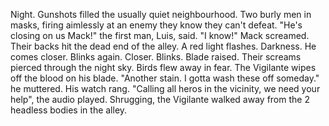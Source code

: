   Night.
  Gunshots filled the usually quiet neighbourhood. Two burly men in masks, firing aimlessly at an enemy they know they can't defeat. "He's closing on us Mack!" the first 
man, Luis, said. "I know!" Mack screamed. Their backs hit the dead end of the alley. A red light flashes.
  Darkness.
  He comes closer.
  Blinks again.
  Closer.
  Blinks.
  Blade raised.
  Their screams pierced through the night sky. Birds flew away in fear. The Vigilante wipes off the blood on his blade. "Another stain. I gotta wash these off someday." 
he muttered. His watch rang. "Calling all heros in the vicinity, we need your help", the audio played. Shrugging, the Vigilante walked away from the 2
headless bodies  in the alley.
